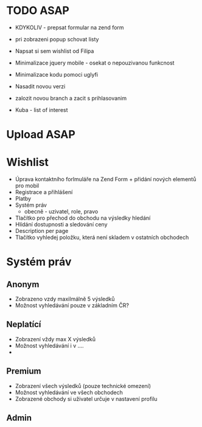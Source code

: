 # TODO ASAP
* KDYKOLIV - prepsat formular na zend form

* pri zobrazeni popup schovat listy
* Napsat si sem wishlist od Filipa

* Minimalizace jquery mobile - osekat o nepouzivanou funkcnost
* Minimalizace kodu pomoci uglyfi
* Nasadit novou verzi

* zalozit novou branch a zacit s prihlasovanim

* Kuba - list of interest
# Upload ASAP

# Wishlist
* Úprava kontaktního forlmuláře na Zend Form + přidání nových elementů pro mobil
* Registrace a přihlášení
* Platby
* Systém práv
  * obecně - uzivatel, role, pravo
* Tlačítko pro přechod do obchodu na výsledky hledání
* Hlídání dostupnosti a sledování ceny
* Description per page
* Tlačítko vyhledej položku, která není skladem v ostatních obchodech

# Systém práv
## Anonym
* Zobrazeno vzdy maxilmálně 5 výsledků
* Možnost vyhledávání pouze v základním ČR?

## Neplatící
* Zobrazení vždy max X výsledků
* Možnost vyhledávání i v ....
*

## Premium
* Zobrazení všech výsledků (pouze technické omezení)
* Možnost vyhledávání ve všech obchodech
* Zobrazené obchody si uživatel určuje v nastavení profilu

## Admin
